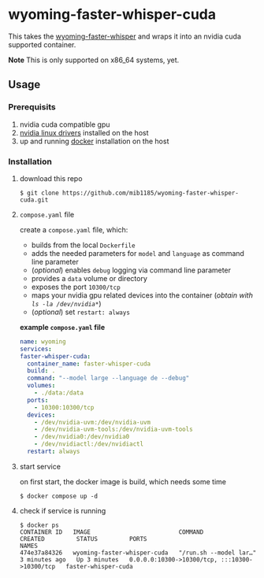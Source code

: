 # wyoming-faster-whisper-cuda

This takes the [wyoming-faster-whisper](https://github.com/rhasspy/wyoming-faster-whisper) and wraps it into an nvidia cuda supported container.

**Note** This is only supported on x86_64 systems, yet.

## Usage

### Prerequisits

1. nvidia cuda compatible gpu
2. [nvidia linux drivers](https://www.nvidia.com/en-us/drivers/unix) installed on the host
3. up and running [docker](https://docs.docker.com/engine/install) installation on the host

### Installation

1. download this repo

    ```shell
    $ git clone https://github.com/mib1185/wyoming-faster-whisper-cuda.git
    ```

2. `compose.yaml` file

    create a `compose.yaml` file, which:

    - builds from the local `Dockerfile`
    - adds the needed parameters for `model` and `language` as command line parameter
    - (_optional_) enables `debug` logging via command line parameter
    - provides a `data` volume or directory
    - exposes the port `10300/tcp`
    - maps your nvidia gpu related devices into the container (_obtain with `ls -la /dev/nvidia*`_)
    - (_optional_) set `restart: always`

    **example `compose.yaml` file**

    ```yaml
    name: wyoming
    services:
    faster-whisper-cuda:
      container_name: faster-whisper-cuda
      build: .
      command: "--model large --language de --debug"
      volumes:
        - ./data:/data
      ports:
        - 10300:10300/tcp
      devices:
        - /dev/nvidia-uvm:/dev/nvidia-uvm
        - /dev/nvidia-uvm-tools:/dev/nvidia-uvm-tools
        - /dev/nvidia0:/dev/nvidia0
        - /dev/nvidiactl:/dev/nvidiactl
      restart: always
    ```

3. start service

    on first start, the docker image is build, which needs some time

    ```shell
    $ docker compose up -d
    ```

4. check if service is running

    ```shell
    $ docker ps
    CONTAINER ID   IMAGE                         COMMAND                  CREATED         STATUS         PORTS                                           NAMES
    474e37a84326   wyoming-faster-whisper-cuda   "/run.sh --model lar…"   3 minutes ago   Up 3 minutes   0.0.0.0:10300->10300/tcp, :::10300->10300/tcp   faster-whisper-cuda
    ```